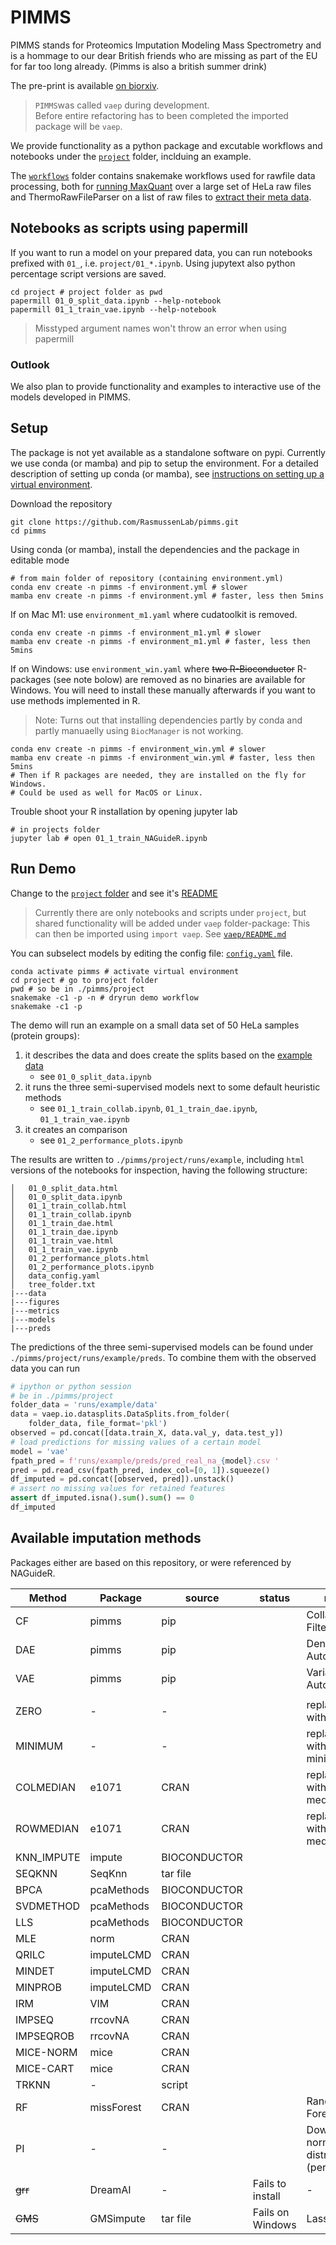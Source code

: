 # PIMMS

PIMMS stands for Proteomics Imputation Modeling Mass Spectrometry 
and is a hommage to our dear British friends 
who are missing as part of the EU for far too long already.
(Pimms is also a british summer drink)

The pre-print is available [on biorxiv](https://www.biorxiv.org/content/10.1101/2023.01.12.523792v1).


> `PIMMS`was called `vaep` during development.  
> Before entire refactoring has to been completed the imported package will be
`vaep`.

We provide functionality as a python package and excutable workflows and notebooks 
under the [`project`](project) folder, inclduing an example.

The [`workflows`](workflows) folder contains snakemake workflows used for rawfile data processing, 
both for [running MaxQuant](workflows\maxquant) over a large set of HeLa raw files 
and ThermoRawFileParser on a list of raw files to [extract their meta data](workflows\metadata).

## Notebooks as scripts using papermill

If you want to run a model on your prepared data, you can run notebooks prefixed with 
`01_`, i.e. `project/01_*.ipynb`. Using jupytext also python percentage script versions
are saved.

```
cd project # project folder as pwd
papermill 01_0_split_data.ipynb --help-notebook
papermill 01_1_train_vae.ipynb --help-notebook
```

> Misstyped argument names won't throw an error when using papermill

### Outlook

We also plan to provide functionality and examples to interactive use of the 
models developed in PIMMS.

## Setup
The package is not yet available as a standalone software on pypi. Currently we use 
conda (or mamba) and pip to setup the environment. For a detailed description of setting up
conda (or mamba), see [instructions on setting up a virtual environment](docs/venv_setup.md).

Download the repository

```
git clone https://github.com/RasmussenLab/pimms.git
cd pimms
```

Using conda (or mamba), install the dependencies and the package in editable mode

```
# from main folder of repository (containing environment.yml)
conda env create -n pimms -f environment.yml # slower
mamba env create -n pimms -f environment.yml # faster, less then 5mins
```

If on Mac M1: use  `environment_m1.yaml` where cudatoolkit is removed.

```
conda env create -n pimms -f environment_m1.yml # slower
mamba env create -n pimms -f environment_m1.yml # faster, less then 5mins
```

If on Windows: use `environment_win.yaml` where ~~two R-Bioconductor~~ R-packages (see note bolow) are removed as 
no binaries are available for Windows. You will need to install these manually afterwards if you want to use methods implemented in R.

> Note: Turns out that installing dependencies partly by conda and partly manuaelly
using `BiocManager` is not working.

```
conda env create -n pimms -f environment_win.yml # slower
mamba env create -n pimms -f environment_win.yml # faster, less then 5mins
# Then if R packages are needed, they are installed on the fly for Windows.
# Could be used as well for MacOS or Linux.
```

Trouble shoot your R installation by opening jupyter lab

```
# in projects folder
jupyter lab # open 01_1_train_NAGuideR.ipynb
```

## Run Demo

Change to the [`project` folder](./project) and see it's [README](project/README.md)

> Currently there are only notebooks and scripts under `project`, 
> but shared functionality will be added under `vaep` folder-package: This can 
> then be imported using `import vaep`. See [`vaep/README.md`](vaep/README.md)

You can subselect models by editing the config file:  [`config.yaml`](project/config/single_dev_dataset/proteinGroups_N50/config.yaml) file.

```
conda activate pimms # activate virtual environment
cd project # go to project folder
pwd # so be in ./pimms/project
snakemake -c1 -p -n # dryrun demo workflow
snakemake -c1 -p
```

The demo will run an example on a small data set of 50 HeLa samples (protein groups):
  1. it describes the data and does create the splits based on the [example data](project/data/dev_datasets/HeLa_6070/README.md)
     - see `01_0_split_data.ipynb`
  2. it runs the three semi-supervised models next to some default heuristic methods
     - see `01_1_train_collab.ipynb`, `01_1_train_dae.ipynb`, `01_1_train_vae.ipynb`
  3. it creates an comparison
     - see `01_2_performance_plots.ipynb`

The results are written to `./pimms/project/runs/example`, including `html` versions of the 
notebooks for inspection, having the following structure:

```
│   01_0_split_data.html
│   01_0_split_data.ipynb
│   01_1_train_collab.html
│   01_1_train_collab.ipynb
│   01_1_train_dae.html
│   01_1_train_dae.ipynb
│   01_1_train_vae.html
│   01_1_train_vae.ipynb
│   01_2_performance_plots.html
│   01_2_performance_plots.ipynb
│   data_config.yaml
│   tree_folder.txt
|---data
|---figures
|---metrics
|---models
|---preds
```

The predictions of the three semi-supervised models can be found under `./pimms/project/runs/example/preds`.
To combine them with the observed data you can run

```python
# ipython or python session
# be in ./pimms/project
folder_data = 'runs/example/data'
data = vaep.io.datasplits.DataSplits.from_folder(
    folder_data, file_format='pkl')
observed = pd.concat([data.train_X, data.val_y, data.test_y])
# load predictions for missing values of a certain model
model = 'vae'
fpath_pred = f'runs/example/preds/pred_real_na_{model}.csv '
pred = pd.read_csv(fpath_pred, index_col=[0, 1]).squeeze()
df_imputed = pd.concat([observed, pred]).unstack()
# assert no missing values for retained features
assert df_imputed.isna().sum().sum() == 0
df_imputed
```

## Available imputation methods

Packages either are based on this repository, or were referenced by NAGuideR.

| Method        | Package           | source       | status | name              |
| ------------- | ----------------- | ------       | --- |------------------ | 
| CF            | pimms             | pip          | | Collaborative Filtering |
| DAE           | pimms             | pip          | | Denoising Autoencoder   |
| VAE           | pimms             | pip          | | Variational Autoencoder |     
|  |   | | | 
| ZERO          | -                 | -            | | replace NA with 0 |
| MINIMUM       | -                 | -            | | replace NA with global minimum    |
| COLMEDIAN     | e1071             | CRAN         | | replace NA with column median  |
| ROWMEDIAN     | e1071             | CRAN         | | replace NA with row median     |
| KNN_IMPUTE    | impute            | BIOCONDUCTOR | |
| SEQKNN        | SeqKnn            | tar file     | |
| BPCA          | pcaMethods        | BIOCONDUCTOR | |
| SVDMETHOD     | pcaMethods        | BIOCONDUCTOR | |
| LLS           | pcaMethods        | BIOCONDUCTOR | |
| MLE           | norm              | CRAN         | |
| QRILC         | imputeLCMD        | CRAN         | |
| MINDET        | imputeLCMD        | CRAN         | |
| MINPROB       | imputeLCMD        | CRAN         | |
| IRM           | VIM               | CRAN         | |
| IMPSEQ        | rrcovNA           | CRAN         | |
| IMPSEQROB     | rrcovNA           | CRAN         | |
| MICE-NORM     | mice              | CRAN         | |
| MICE-CART     | mice              | CRAN         | |
| TRKNN         | -                 | script       | | 
| RF            | missForest        | CRAN         | | Random Forest
| PI            | -                 | -            | | Downshifted normal distribution (per column)
| ~~grr~~       | DreamAI           | -            | Fails to install | - 
| ~~GMS~~       | GMSimpute         | tar file     | Fails on Windows | Lasso model



<!-- ### Setup using pip

> Dependecies are currently provided through `environment.yml`, see above

From GitHub
```
pip install git+https://github.com/RasmussenLab/pimms.git
```

Using the clone repository
```
pip install /path/to/cloned/folder 
```

And using the cloned repository for an editable installation
```
pip install -e /path/to/cloned/folder 
```

## Overview vaep package -->



